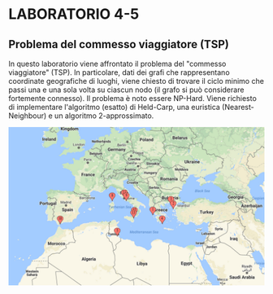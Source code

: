 # LABORATORIO 4-5
## Problema del commesso viaggiatore (TSP)
In questo laboratorio viene affrontato il problema del "commesso viaggiatore" (TSP). In particolare, dati dei grafi che rappresentano coordinate geografiche di luoghi, viene chiesto di trovare il ciclo minimo che passi una e una sola volta su ciascun nodo (il grafo si può considerare fortemente connesso). Il problema è noto essere NP-Hard. Viene richiesto di implementare l'algoritmo (esatto) di Held-Carp, una euristica (Nearest-Neighbour) e un algoritmo 2-approssimato.

![alt text](img/ulysses.png?raw=true "Ulysses TSP")

